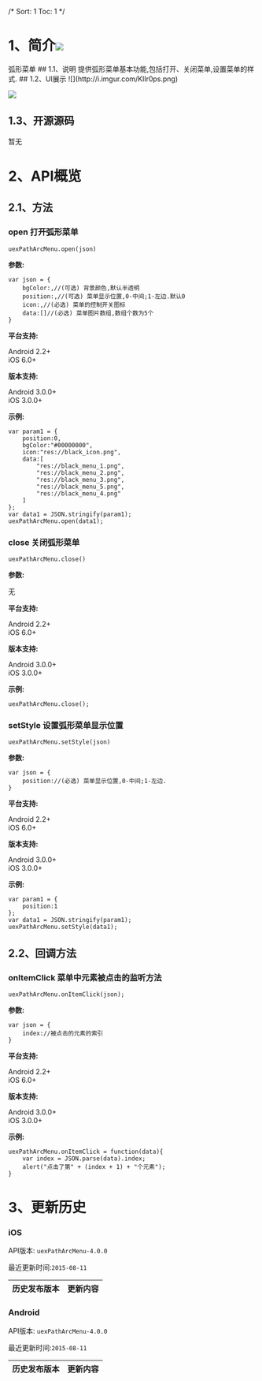 /*
Sort: 1
Toc: 1
*/

# 1、简介[![](http://appcan-download.oss-cn-beijing.aliyuncs.com/%E5%85%AC%E6%B5%8B%2Fgf.png)]()<ignore>
弧形菜单
## 1.1、说明<ignore>
提供弧形菜单基本功能,包括打开、关闭菜单,设置菜单的样式.
## 1.2、UI展示<ignore>
![](http://i.imgur.com/KlIr0ps.png)

![](http://i.imgur.com/t05xQJE.png)

## 1.3、开源源码<ignore>
暂无

# 2、API概览<ignore>

## 2.1、方法<ignore>

###  open 打开弧形菜单

`uexPathArcMenu.open(json)`

**参数:**

```
var json = {
    bgColor:,//(可选) 背景颜色,默认半透明
    position:,//(可选) 菜单显示位置,0-中间;1-左边.默认0
    icon:,//(必选) 菜单的控制开关图标
    data:[]//(必选) 菜单图片数组,数组个数为5个
}
```

**平台支持:**

  
Android 2.2+  
iOS 6.0+  

**版本支持:**

  

Android 3.0.0+  
iOS 3.0.0+

**示例:**

```
var param1 = {
    position:0,
    bgColor:"#00000000",
    icon:"res://black_icon.png",
    data:[
        "res://black_menu_1.png",
        "res://black_menu_2.png",
        "res://black_menu_3.png",
        "res://black_menu_5.png",
        "res://black_menu_4.png"
    ]
};
var data1 = JSON.stringify(param1);
uexPathArcMenu.open(data1);
```

###  close 关闭弧形菜单

`uexPathArcMenu.close()`

**参数:**

无

**平台支持:**

  
Android 2.2+  
iOS 6.0+

**版本支持:**

  
Android 3.0.0+  
iOS 3.0.0+

**示例:**

```
uexPathArcMenu.close();
```

###  setStyle 设置弧形菜单显示位置

`uexPathArcMenu.setStyle(json)`

**参数:**

```
var json = {
    position://(必选) 菜单显示位置,0-中间;1-左边.
}
```

**平台支持:**

  
Android 2.2+  
iOS 6.0+

**版本支持:**

  
Android 3.0.0+  
iOS 3.0.0+

**示例:**

```
var param1 = {
    position:1
};
var data1 = JSON.stringify(param1);
uexPathArcMenu.setStyle(data1);
```

## 2.2、回调方法<ignore>

###  onItemClick 菜单中元素被点击的监听方法

`uexPathArcMenu.onItemClick(json);`

**参数:**

```
var json = {
    index://被点击的元素的索引
}
```

**平台支持:**

  
Android 2.2+  
iOS 6.0+

**版本支持:**

  
Android 3.0.0+  
iOS 3.0.0+

**示例:**

```
uexPathArcMenu.onItemClick = function(data){
    var index = JSON.parse(data).index;
    alert("点击了第" + (index + 1) + "个元素");
}
```

# 3、更新历史<ignore>

### iOS<ignore>

API版本: `uexPathArcMenu-4.0.0`

最近更新时间:`2015-08-11`

| 历史发布版本 | 更新内容 |
| ----- | ----- |

### Android<ignore>

API版本: `uexPathArcMenu-4.0.0`

最近更新时间:`2015-08-11`

| 历史发布版本 | 更新内容 |
| ----- | ----- |
